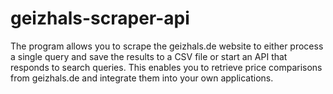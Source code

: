 # geizhals-scraper-api

The program allows you to scrape the geizhals.de website to either process a single query and save the results to a CSV file or start an API that responds to search queries. This enables you to retrieve price comparisons from geizhals.de and integrate them into your own applications.
